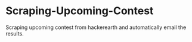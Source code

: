 # Scraping-Upcoming-Contest
Scraping upcoming contest from hackerearth and automatically email the results.
